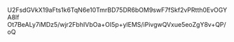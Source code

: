 U2FsdGVkX19aFts1k6TqN6e10TmrBD75DR6bOM9swF7fSkf2vPRtth0EvOGYA8lf
Ot7BeALy7iMDz5/wjr2FbhIVbOa+OI5p+ylEMS/iPivgwQVxue5eoZgY8v+QP/oQ
